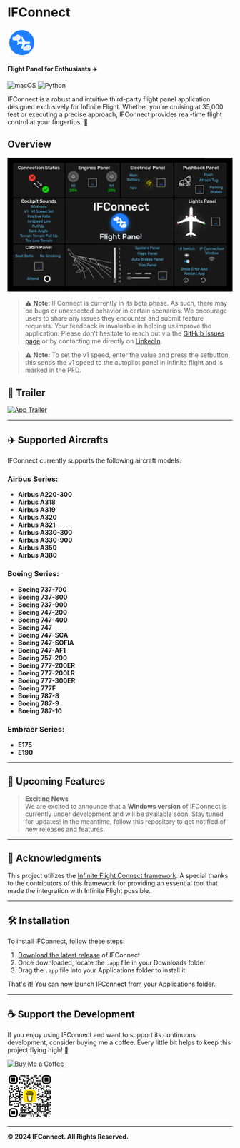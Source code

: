 # **IFConnect**

<img src="Images/IFConnect_logo.png" alt="App Icon" width="64" height="64">

**Flight Panel for Enthusiasts** ✈️

![macOS](https://img.shields.io/badge/mac%20os-000000?style=for-the-badge&logo=macos&logoColor=F0F0F0)
![Python](https://img.shields.io/badge/python-3776AB?style=for-the-badge&logo=python&logoColor=white)

IFConnect is a robust and intuitive third-party flight panel application designed exclusively for Infinite Flight. Whether you're cruising at 35,000 feet or executing a precise approach, IFConnect provides real-time flight control at your fingertips. 🚀

## Overview

![Images](Images/IFConnect-Grid-Schema.jpg)

> ⚠️ **Note:** IFConnect is currently in its beta phase. As such, there may be bugs or unexpected behavior in certain scenarios. We encourage users to share any issues they encounter and submit feature requests. Your feedback is invaluable in helping us improve the application. 
Please don't hesitate to reach out via the [GitHub Issues page](https://github.com/brk-ozs11/IFConnect/issues) or by contacting me directly on [LinkedIn](https://www.linkedin.com/in/berk-özüş-053188251/).

> ⚠️ **Note:**
> To set the v1 speed, enter the value and press the setbutton, this sends the v1 speed to the autopilot panel in infinite flight and is marked in the PFD.


## 🎥 **Trailer**

[![App Trailer](https://img.youtube.com/vi/3jwPE93IAsc/maxresdefault.jpg)](https://youtu.be/3jwPE93IAsc)

---

## ✈️ **Supported Aircrafts**

IFConnect currently supports the following aircraft models:

### **Airbus Series:**
- **Airbus A220-300**
- **Airbus A318**
- **Airbus A319**
- **Airbus A320**
- **Airbus A321**
- **Airbus A330-300**
- **Airbus A330-900**
- **Airbus A350**
- **Airbus A380**

### **Boeing Series:**
- **Boeing 737-700**
- **Boeing 737-800**
- **Boeing 737-900**
- **Boeing 747-200**
- **Boeing 747-400**
- **Boeing 747**
- **Boeing 747-SCA**
- **Boeing 747-SOFIA**
- **Boeing 747-AF1**
- **Boeing 757-200**
- **Boeing 777-200ER**
- **Boeing 777-200LR**
- **Boeing 777-300ER**
- **Boeing 777F**
- **Boeing 787-8**
- **Boeing 787-9**
- **Boeing 787-10**

### **Embraer Series:**
- **E175**
- **E190**

---

## 🚀 **Upcoming Features**

> **Exciting News**  
We are excited to announce that a **Windows version** of IFConnect is currently under development and will be available soon. Stay tuned for updates!
In the meantime, follow this repository to get notified of new releases and features.


---

## 💼 **Acknowledgments**

This project utilizes the [Infinite Flight Connect framework](https://github.com/rollingonroad/InfiniteFlightConnect.git). A special thanks to the contributors of this framework for providing an essential tool that made the integration with Infinite Flight possible.

---

## 🛠️ **Installation**

To install IFConnect, follow these steps:

1. [Download the latest release]([https://github.com/brk-ozs11/Mac-Circle/releases/latest](https://github.com/brk-ozs11/IFConnect/releases/tag/v1.0.0)) of IFConnect.
2. Once downloaded, locate the `.app` file in your Downloads folder.
3. Drag the `.app` file into your Applications folder to install it.

That's it! You can now launch IFConnect from your Applications folder.

---

## ☕ **Support the Development**

If you enjoy using IFConnect and want to support its continuous development, consider buying me a coffee. Every little bit helps to keep this project flying high! 🛫

[![Buy Me a Coffee](https://www.buymeacoffee.com/assets/img/guidelines/download-assets-2.svg)](https://www.buymeacoffee.com/berkozus117)

<img src="Images/bmc_qr.png" alt="QR Code" width="100">

---


**© 2024 IFConnect. All Rights Reserved.**
